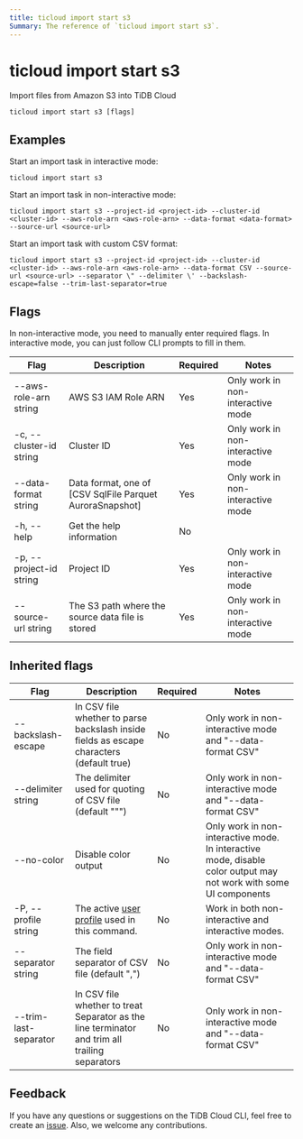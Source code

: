 ```yaml
---
title: ticloud import start s3
Summary: The reference of `ticloud import start s3`.
---
```


# ticloud import start s3

Import files from Amazon S3 into TiDB Cloud

```shell
ticloud import start s3 [flags]
```

## Examples

Start an import task in interactive mode:

```shell
ticloud import start s3
```

Start an import task in non-interactive mode:

```shell
ticloud import start s3 --project-id <project-id> --cluster-id <cluster-id> --aws-role-arn <aws-role-arn> --data-format <data-format> --source-url <source-url>
```

Start an import task with custom CSV format:

```shell
ticloud import start s3 --project-id <project-id> --cluster-id <cluster-id> --aws-role-arn <aws-role-arn> --data-format CSV --source-url <source-url> --separator \" --delimiter \' --backslash-escape=false --trim-last-separator=true
```

## Flags

In non-interactive mode, you need to manually enter required flags. In interactive mode, you can just follow CLI prompts to fill in them.

| Flag                    | Description                                              | Required | Notes                             |
|-------------------------|----------------------------------------------------------|----------|-----------------------------------|
| --aws-role-arn string   | AWS S3 IAM Role ARN                                      | Yes      | Only work in non-interactive mode |
| -c, --cluster-id string | Cluster ID                                               | Yes      | Only work in non-interactive mode |
| --data-format string    | Data format, one of [CSV SqlFile Parquet AuroraSnapshot] | Yes      | Only work in non-interactive mode |
| -h, --help              | Get the help information                                 | No       |                                   |
| -p, --project-id string | Project ID                                               | Yes      | Only work in non-interactive mode |
| --source-url string     | The S3 path where the source data file is stored         | Yes      | Only work in non-interactive mode |

## Inherited flags

| Flag                  | Description                                                                                    | Required | Notes                                                                                                             |
|-----------------------|------------------------------------------------------------------------------------------------|----------|-------------------------------------------------------------------------------------------------------------------|
| --backslash-escape    | In CSV file whether to parse backslash inside fields as escape characters (default true)       | No       | Only work in non-interactive mode and "--data-format CSV"                                                         |
| --delimiter string    | The delimiter used for quoting of CSV file (default "\"")                                      | No       | Only work in non-interactive mode and "--data-format CSV"                                                         |
| --no-color            | Disable color output                                                                           | No       | Only work in non-interactive mode. In interactive mode, disable color output may not work with some UI components |
| -P, --profile string  | The active [user profile](tidb-cloud/cli-reference.md#user-profile) used in this command.      | No       | Work in both non-interactive and interactive modes.                                                               |
| --separator string    | The field separator of CSV file (default ",")                                                  | No       | Only work in non-interactive mode and "--data-format CSV"                                                         |
| --trim-last-separator | In CSV file whether to treat Separator as the line terminator and trim all trailing separators | No       | Only work in non-interactive mode and "--data-format CSV"                                                         |

## Feedback

If you have any questions or suggestions on the TiDB Cloud CLI, feel free to create an [issue](https://github.com/tidbcloud/tidbcloud-cli/issues/new/choose). Also, we welcome any contributions.
